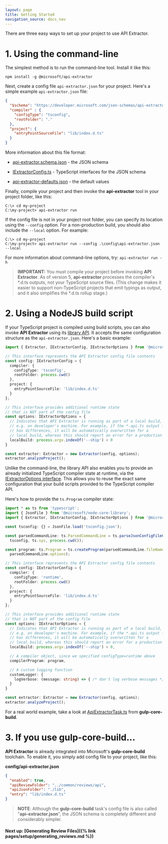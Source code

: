```yaml
---
layout: page
title: Getting Started
navigation_source: docs_nav
---
```


There are three easy ways to set up your project to use API Extractor.

# 1. Using the command-line

The simplest method is to run the command-line tool.  Install it like this:

```
npm install -g @microsoft/api-extractor
```

Next, create a config file `api-extractor.json` for your project. Here's a simple example `api-extractor.json` file:

```json
{
  "$schema": "https://developer.microsoft.com/json-schemas/api-extractor/api-extractor.schema.json",
  "compiler" : {
    "configType": "tsconfig",
    "rootFolder": "."
  },
  "project": {
    "entryPointSourceFile": "lib/index.d.ts"
  }
}
```

More information about this file format:

- [api-extractor.schema.json](https://github.com/Microsoft/web-build-tools/blob/master/apps/api-extractor/src/schemas/api-extractor.schema.json) - the JSON schema

- [IExtractorConfig.ts](https://github.com/Microsoft/web-build-tools/blob/master/apps/api-extractor/src/api/IExtractorConfig.ts) - TypeScript interfaces for the JSON schema

- [api-extractor-defaults.json](https://github.com/Microsoft/web-build-tools/blob/master/apps/api-extractor/src/schemas/api-extractor-defaults.json) - the default values

Finally, compile your project and then invoke the **api-extractor** tool in your project folder, like this:

```
C:\> cd my-project
C:\my-project> api-extractor run
```

If the config file is not in your project root folder, you can specify its location using the `--config` option.  For a non-production build, you should also include the `--local` option. For example:

```
C:\> cd my-project
C:\my-project> api-extractor run --config .\config\api-extractor.json --local
```

For more information about command-line options, try: `api-extractor run -h`



>  **IMPORTANT:**  You must compile your project before invoking **API Extractor**.  As of version 5, **api-extractor** processes the compiler's \*.d.ts outputs, not your TypeScript source files.  (This change makes it easier to support non-TypeScript projects that emit typings as output, and it also simplifies the \*.d.ts rollup stage.)




# 2. Using a NodeJS build script

If your TypeScript project is compiled using build scripts, you can also invoke **API Extractor** using its [library API](https://microsoft.github.io/web-build-tools/api/api-extractor.html).  It accepts the same configuration structure as the `api-extractor.json`.  Here's a basic example:

```ts
import { Extractor, IExtractorConfig, IExtractorOptions } from '@microsoft/api-extractor';

// This interface represents the API Extractor config file contents
const config: IExtractorConfig = {
  compiler: {
    configType: 'tsconfig',
    rootFolder: process.cwd()
  },
  project: {
    entryPointSourceFile: 'lib/index.d.ts'
  }
};

// This interface provides additional runtime state
// that is NOT part of the config file
const options: IExtractorOptions = {
  // Indicates that API Extractor is running as part of a local build,
  // e.g. on developer's machine. For example, if the *.api.ts output file
  // has differences, it will be automatically overwritten for a
  // local build, whereas this should report an error for a production build.
  localBuild: process.argv.indexOf('--ship') < 0
}

const extractor: Extractor = new Extractor(config, options);
extractor.analyzeProject();
```

Unlike the command-line, the library API also enables you to provide an already initialized TypeScript compiler state at runtime, via the [IExtractorOptions interface](https://microsoft.github.io/web-build-tools/api/api-extractor.iextractoroptions.html).  This allows you to reuse the exact same configuration that your build scripts provided to the TypeScript compiler API.

Here's how to provide the `ts.Program` compiler state:

```ts
import * as ts from 'typescript';
import { JsonFile } from '@microsoft/node-core-library';
import { Extractor, IExtractorConfig, IExtractorOptions } from '@microsoft/api-extractor';

const tsconfig: {} = JsonFile.load('tsconfig.json');

const parsedCommandLine: ts.ParsedCommandLine = ts.parseJsonConfigFileContent(
  tsconfig, ts.sys, process.cwd());

const program: ts.Program = ts.createProgram(parsedCommandLine.fileNames,
  parsedCommandLine.options);

// This interface represents the API Extractor config file contents
const config: IExtractorConfig = {
  compiler: {
    configType: 'runtime',
    rootFolder: process.cwd()
  },
  project: {
    entryPointSourceFile: 'lib/index.d.ts'
  }
};

// This interface provides additional runtime state
// that is NOT part of the config file
const options: IExtractorOptions = {
  // Indicates that API Extractor is running as part of a local build,
  // e.g. on developer's machine. For example, if the *.api.ts output file
  // has differences, it will be automatically overwritten for a
  // local build, whereas this should report an error for a production build.
  localBuild: process.argv.indexOf('--ship') < 0,

  // A compiler object, since we specified configType=runtime above
  compilerProgram: program,

  // A custom logging function
  customLogger: {
    logVerbose: (message: string) => { /* don't log verbose messages */ }
  }
}

const extractor: Extractor = new Extractor(config, options);
extractor.analyzeProject();
```

For a real world example, take a look at [ApiExtractorTask.ts](https://github.com/Microsoft/web-build-tools/blob/master/core-build/gulp-core-build-typescript/src/ApiExtractorTask.ts) from **gulp-core-build**.




# 3. If you use gulp-core-build...

**API Extractor** is already integrated into Microsoft's **gulp-core-build** toolchain.  To enable it, you simply add config file to your project, like this:

**config/api-extractor.json**<br/>
```json
{
  "enabled": true,
  "apiReviewFolder": "../common/reviews/api",
  "apiJsonFolder": "./lib",
  "entry": "lib/index.d.ts"
}
```

> **NOTE**: Although the **gulp-core-build** task's config file is also called "**api-extractor.json**", the JSON schema is completely different and considerably simpler.

#### Next up: [Generating Review Files]({% link pages/setup/generating_reviews.md %})
